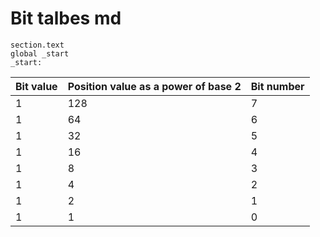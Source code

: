 # Bit talbes md
``` 
section.text
global _start
_start:

```


| Bit value | Position value as a power of base 2 | Bit number |
|-----------|-------------------------------------|------------|
| 1         | 128                                 | 7          |
| 1         | 64                                  | 6          |
| 1         | 32                                  | 5          |
| 1         | 16                                  | 4          |
| 1         | 8                                   | 3          |
| 1         | 4                                   | 2          |
| 1         | 2                                   | 1          |
| 1         | 1                                   | 0          |

